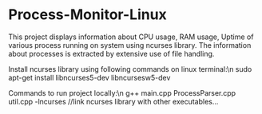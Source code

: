 # Process-Monitor-Linux
This project displays information about CPU usage, RAM usage, Uptime of various process running on system using ncurses library.
The information about processes is extracted by extensive use of file handling.

Install ncurses library using following commands on linux terminal:\n
sudo apt-get install libncurses5-dev libncursesw5-dev

Commands to run project locally:\n
g++ main.cpp ProcessParser.cpp util.cpp -lncurses             //link ncurses library with other executables...

